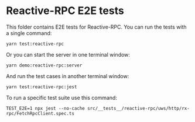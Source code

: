 # Reactive-RPC E2E tests

This folder contains E2E tests for Reactive-RPC. You can run the tests with a
single command:

```
yarn test:reactive-rpc
```

Or you can start the server in one terminal window:

```
yarn demo:reactive-rpc:server
```

And run the test cases in another terminal window:

```
yarn test:reactive-rpc:jest
```

To run a specific test suite use this command:

```
TEST_E2E=1 npx jest --no-cache src/__tests__/reactive-rpc/uws/http/rx-rpc/FetchRpcClient.spec.ts
```
